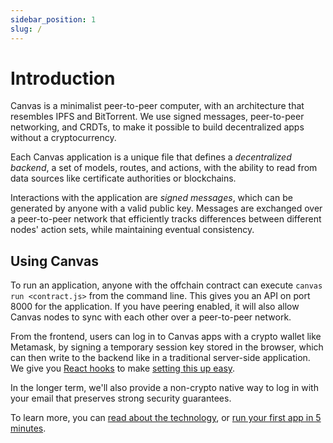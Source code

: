 ```yaml
---
sidebar_position: 1
slug: /
---
```


# Introduction

Canvas is a minimalist peer-to-peer computer, with an architecture that resembles IPFS and BitTorrent. We use signed messages, peer-to-peer networking, and CRDTs, to make it possible to build decentralized apps without a cryptocurrency.

Each Canvas application is a unique file that defines a *decentralized backend*, a set of models, routes, and actions, with the ability to read from data sources like certificate authorities or blockchains.

Interactions with the application are *signed messages*, which can be generated by anyone with a valid public key. Messages are exchanged over a peer-to-peer network that efficiently tracks differences between different nodes' action sets, while maintaining eventual consistency.

## Using Canvas

To run an application, anyone with the offchain contract can execute `canvas run <contract.js>` from the command line. This gives you an API on port 8000 for the application. If you have peering enabled, it will also allow Canvas nodes to sync with each other over a peer-to-peer network.

From the frontend, users can log in to Canvas apps with a crypto wallet like Metamask, by signing a temporary session key stored in the browser, which can then write to the backend like in a traditional server-side application. We give you [React hooks](https://www.npmjs.com/package/@canvas-js/hooks) to make [setting this up easy](./docs/tutorial/writing-a-canvas-frontend).

In the longer term, we'll also provide a non-crypto native way to log in with your email that preserves strong security guarantees.

To learn more, you can [read about the technology](./docs/about), or [run your first app in 5 minutes](./docs/tutorial/writing-a-canvas-contract).
